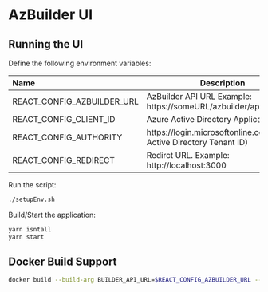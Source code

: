 # AzBuilder UI

## Running the UI

Define the following environment variables:

|Name                         | Description                                                          |
|:----------------------------|----------------------------------------------------------------------|
|REACT_CONFIG_AZBUILDER_URL   | AzBuilder API URL Example: https://someURL/azbuilder/api/v1/         | 
|REACT_CONFIG_CLIENT_ID       | Azure Active Directory Application Id                                |
|REACT_CONFIG_AUTHORITY       | https://login.microsoftonline.com/(Azure Active Directory Tenant ID) |
|REACT_CONFIG_REDIRECT        | Redirct URL. Example: http://localhost:3000                          |

Run the script:

```bash
./setupEnv.sh
```

Build/Start the application:

```bash
yarn isntall
yarn start
```

## Docker Build Support

```bash
docker build --build-arg BUILDER_API_URL=$REACT_CONFIG_AZBUILDER_URL --build-arg CLIENT_ID=$REACT_CONFIG_CLIENT_ID --build-arg AUTHORITY=$REACT_CONFIG_AUTHORITY --build-arg REDIRECT_URI=$REACT_CONFIG_REDIRECT -t azbuilder/ui:latest  .
```
